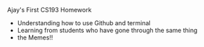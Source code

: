 
Ajay's First CS193 Homework


- Understanding how to use Github and terminal
- Learning from students who have gone through the same thing
- the Memes!!




